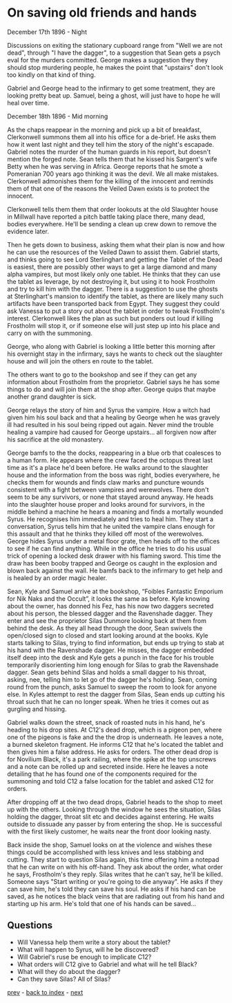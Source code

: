 # On saving old friends and hands

December 17th 1896 - Night

Discussions on exiting the stationary cupboard range from "Well we are not dead", through "I have the dagger", to a suggestion that Sean gets a psych eval for the murders committed. George makes a suggestion they they should stop murdering people, he makes the point that "upstairs" don't look too kindly on that kind of thing.

Gabriel and George head to the infirmary to get some treatment, they are looking pretty beat up. Samuel, being a ghost, will just have to hope he will heal over time.

December 18th 1896 - Mid morning

As the chaps reappear in the morning and pick up a bit of breakfast, Clerkonwell summons them all into his office for a de-brief. He asks them how it went last night and they tell him the story of the night's escapade. Gabriel notes the murder of the human guards in his report, but doesn't mention the forged note. Sean tells them that he kissed his Sargent's wife Betty when he was serving in Africa. George reports that he smote a Pomeranian 700 years ago thinking it was the devil. We all make mistakes. Clerkonwell admonishes them for the killing of the innocent and reminds them of that one of the reasons the Veiled Dawn exists is to protect the innocent.

Clerkonwell tells them them that order lookouts at the old Slaughter house in Millwall have reported a pitch battle taking place there, many dead, bodies everywhere. He'll be sending a clean up crew down to remove the evidence later.

Then he gets down to business, asking them what their plan is now and how he can use the resources of the Veiled Dawn to assist them. Gabriel starts, and thinks going to see Lord Sterlinghart and getting the Tablet of the Dead is easiest, there are possibly other ways to get a large diamond and many alpha vampires, but most likely only one tablet. He thinks that they can use the tablet as leverage, by not destroying it, but using it to hook Frostholm and try to kill him with the dagger. There is a suggestion to use the ghosts at Sterlinghart's mansion to identify the tablet, as there are likely many such artifacts have been transported back from Egypt. They suggest they could ask Vanessa to put a story out about the tablet in order to tweak Frostholm's interest. Clerkonwell likes the plan as such but ponders out loud if killing Frostholm will stop it, or if someone else will just step up into his place and carry on with the summoning.

George, who along with Gabriel is looking a little better this morning after his overnight stay in the infirmary, says he wants to check out the slaughter house and will join the others en route to the tablet.

The others want to go to the bookshop and see if they can get any information about Frostholm from the proprietor. Gabriel says he has some things to do and will join them at the shop after. George quips that maybe another grand daughter is sick.

George relays the story of him and Syrus the vampire. How a witch had given him his soul back and that a healing by George when he was gravely ill had resulted in his soul being ripped out again. Never mind the trouble healing a vampire had caused for George upstairs... all forgiven now after his sacrifice at the old monastery.

George bamfs to the the docks, reappearing in a blue orb that coalesces to a human form. He appears where the crew faced the octopus threat last time as it's a place he'd been before. He walks around to the slaughter house and the information from the boss was right, bodies everywhere, he checks them for wounds and finds claw marks and puncture wounds consistent with a fight between vampires and werewolves. There don't seem to be any survivors, or none that stayed around anyway. He heads into the slaughter house proper and looks around for survivors, in the middle behind a machine he hears a moaning and finds a mortally wounded Syrus. He recognises him immediately and tries to heal him. They start a conversation, Syrus tells him that he united the vampire clans enough for this assault and that he thinks they killed off most of the werewolves. George hides Syrus under a metal floor grate, then heads off to the offices to see if he can find anything. While in the office he tries to do his usual trick of opening a locked desk drawer with his flaming sword. This time the draw has been booby trapped and George os caught in the explosion and blown back against the wall. He bamfs back to the infirmary to get help and is healed by an order magic healer.

Sean, Kyle and Samuel arrive at the bookshop, “Foibles Fantastic Emporium for Nik Naks and the Occult”, it looks the same as before. Kyle knowing about the owner, has donned his Fez, has his now two daggers secreted about his person, the blessed dagger and the Ravenshade dagger. They enter and see the proprietor Silas Dunmore looking back at them from behind the desk. As they all head through the door, Sean swivels the open/closed sign to closed and start looking around at the books. Kyle starts talking to Silas, trying to find information, but ends up trying to stab at his hand with the Ravenshade dagger. He misses, the dagger embedded itself deep into the desk and Kyle gets a punch in the face for his trouble temporarily disorienting him long enough for Silas to grab the Ravenshade dagger. Sean gets behind Silas and holds a small dagger to his throat, asking, nee, telling him to let go of the dagger he's holding. Sean, coming round from the punch, asks Samuel to sweep the room to look for anyone else. In Kyles attempt to rest the dagger from Silas, Sean ends up cutting his throat such that he can no longer speak. When he tries it comes out as gurgling and hissing.

Gabriel walks down the street, snack of roasted nuts in his hand, he's heading to his drop sites. At C12's dead drop, which is a pigeon pen, where one of the pigeons is fake and the the drop is underneath. He leaves a note, a burned skeleton fragment. He informs C12 that he's located the tablet and then gives him a false address. He asks for orders. The other dead drop is for Novilium Black, it's a park railing, where the spike at the top unscrews and a note can be rolled up and secreted inside. Here he leaves a note detailing that he has found one of the components required for the summoning and told C12 a false location for the tablet and asked C12 for orders.

After dropping off at the two dead drops, Gabriel heads to the shop to meet up with the others. Looking through the window he sees the situation, Silas holding the dagger, throat slit etc and decides against entering. He waits outside to dissuade any passer by from entering the shop. He is successful with the first likely customer, he waits near the front door looking nasty.

Back inside the shop, Samuel looks on at the violence and wishes these things could be accomplished with less knives and less stabbing and cutting. They start to question Silas again, this time offering him a notepad that he can write on with his off-hand. They ask about the order, what order he says, Frostholm's they reply. Silas writes that he can't say, he'll be killed. Someone says "Start writing or you're going to die anyway". He asks if they can save him, he's told they can save his soul. He asks if his hand can be saved, as he notices the black veins that are radiating out from his hand and starting up his arm. He's told that one of his hands can be saved...

## Questions
* Will Vanessa help them write a story about the tablet?
* What will happen to Syrus, will he be discovered?
* Will Gabriel's ruse be enough to implicate C12?
* What orders will C12 give to Gabriel and what will he tell Black?
* What will they do about the dagger?
* Can they save Silas? All of Silas?

[prev](part-018) - [back to index](index) - [next](part-020)
